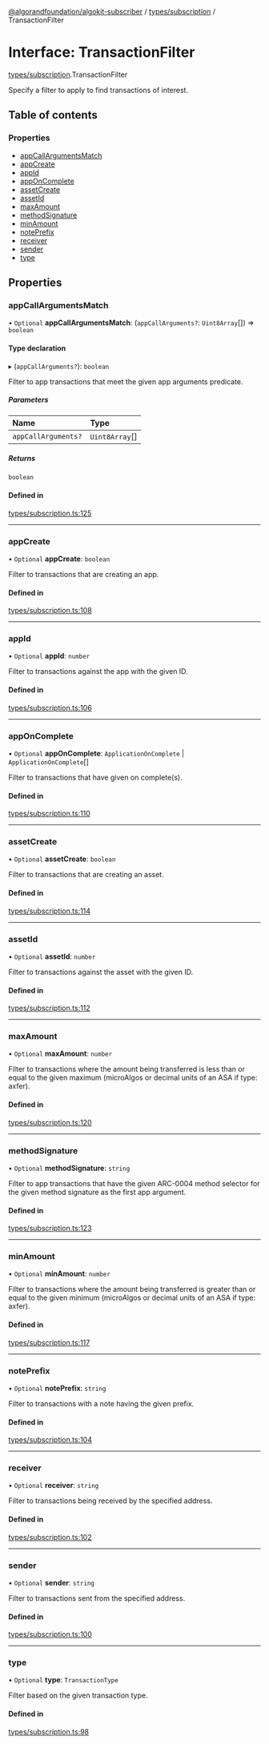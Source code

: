 [@algorandfoundation/algokit-subscriber](../README.md) / [types/subscription](../modules/types_subscription.md) / TransactionFilter

# Interface: TransactionFilter

[types/subscription](../modules/types_subscription.md).TransactionFilter

Specify a filter to apply to find transactions of interest.

## Table of contents

### Properties

- [appCallArgumentsMatch](types_subscription.TransactionFilter.md#appcallargumentsmatch)
- [appCreate](types_subscription.TransactionFilter.md#appcreate)
- [appId](types_subscription.TransactionFilter.md#appid)
- [appOnComplete](types_subscription.TransactionFilter.md#apponcomplete)
- [assetCreate](types_subscription.TransactionFilter.md#assetcreate)
- [assetId](types_subscription.TransactionFilter.md#assetid)
- [maxAmount](types_subscription.TransactionFilter.md#maxamount)
- [methodSignature](types_subscription.TransactionFilter.md#methodsignature)
- [minAmount](types_subscription.TransactionFilter.md#minamount)
- [notePrefix](types_subscription.TransactionFilter.md#noteprefix)
- [receiver](types_subscription.TransactionFilter.md#receiver)
- [sender](types_subscription.TransactionFilter.md#sender)
- [type](types_subscription.TransactionFilter.md#type)

## Properties

### appCallArgumentsMatch

• `Optional` **appCallArgumentsMatch**: (`appCallArguments?`: `Uint8Array`[]) => `boolean`

#### Type declaration

▸ (`appCallArguments?`): `boolean`

Filter to app transactions that meet the given app arguments predicate.

##### Parameters

| Name | Type |
| :------ | :------ |
| `appCallArguments?` | `Uint8Array`[] |

##### Returns

`boolean`

#### Defined in

[types/subscription.ts:125](https://github.com/algorandfoundation/algokit-subscriber-ts/blob/main/src/types/subscription.ts#L125)

___

### appCreate

• `Optional` **appCreate**: `boolean`

Filter to transactions that are creating an app.

#### Defined in

[types/subscription.ts:108](https://github.com/algorandfoundation/algokit-subscriber-ts/blob/main/src/types/subscription.ts#L108)

___

### appId

• `Optional` **appId**: `number`

Filter to transactions against the app with the given ID.

#### Defined in

[types/subscription.ts:106](https://github.com/algorandfoundation/algokit-subscriber-ts/blob/main/src/types/subscription.ts#L106)

___

### appOnComplete

• `Optional` **appOnComplete**: `ApplicationOnComplete` \| `ApplicationOnComplete`[]

Filter to transactions that have given on complete(s).

#### Defined in

[types/subscription.ts:110](https://github.com/algorandfoundation/algokit-subscriber-ts/blob/main/src/types/subscription.ts#L110)

___

### assetCreate

• `Optional` **assetCreate**: `boolean`

Filter to transactions that are creating an asset.

#### Defined in

[types/subscription.ts:114](https://github.com/algorandfoundation/algokit-subscriber-ts/blob/main/src/types/subscription.ts#L114)

___

### assetId

• `Optional` **assetId**: `number`

Filter to transactions against the asset with the given ID.

#### Defined in

[types/subscription.ts:112](https://github.com/algorandfoundation/algokit-subscriber-ts/blob/main/src/types/subscription.ts#L112)

___

### maxAmount

• `Optional` **maxAmount**: `number`

Filter to transactions where the amount being transferred is less than
or equal to the given maximum (microAlgos or decimal units of an ASA if type: axfer).

#### Defined in

[types/subscription.ts:120](https://github.com/algorandfoundation/algokit-subscriber-ts/blob/main/src/types/subscription.ts#L120)

___

### methodSignature

• `Optional` **methodSignature**: `string`

Filter to app transactions that have the given ARC-0004 method selector for
the given method signature as the first app argument.

#### Defined in

[types/subscription.ts:123](https://github.com/algorandfoundation/algokit-subscriber-ts/blob/main/src/types/subscription.ts#L123)

___

### minAmount

• `Optional` **minAmount**: `number`

Filter to transactions where the amount being transferred is greater
than or equal to the given minimum (microAlgos or decimal units of an ASA if type: axfer).

#### Defined in

[types/subscription.ts:117](https://github.com/algorandfoundation/algokit-subscriber-ts/blob/main/src/types/subscription.ts#L117)

___

### notePrefix

• `Optional` **notePrefix**: `string`

Filter to transactions with a note having the given prefix.

#### Defined in

[types/subscription.ts:104](https://github.com/algorandfoundation/algokit-subscriber-ts/blob/main/src/types/subscription.ts#L104)

___

### receiver

• `Optional` **receiver**: `string`

Filter to transactions being received by the specified address.

#### Defined in

[types/subscription.ts:102](https://github.com/algorandfoundation/algokit-subscriber-ts/blob/main/src/types/subscription.ts#L102)

___

### sender

• `Optional` **sender**: `string`

Filter to transactions sent from the specified address.

#### Defined in

[types/subscription.ts:100](https://github.com/algorandfoundation/algokit-subscriber-ts/blob/main/src/types/subscription.ts#L100)

___

### type

• `Optional` **type**: `TransactionType`

Filter based on the given transaction type.

#### Defined in

[types/subscription.ts:98](https://github.com/algorandfoundation/algokit-subscriber-ts/blob/main/src/types/subscription.ts#L98)
